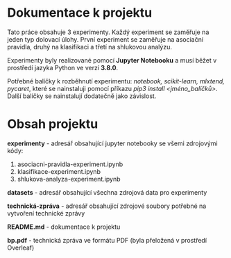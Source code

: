 # Dokumentace k projektu

Tato práce obsahuje 3 experimenty. Každý experiment se zaměřuje na jeden typ dolovací úlohy.  První experiment se zaměřuje na asociační pravidla, druhý na klasifikaci a třetí na shlukovou analýzu. 

Experimenty byly realizované pomocí **Jupyter Notebooku** a musí běžet v prostředí jazyka Python ve verzí **3.8.0**.

Potřebné balíčky k rozběhnutí experimentu: _notebook, scikit-learn, mlxtend, pycaret_, které se nainstaluji pomocí příkazu _pip3 install <jméno_balíčků>_. Další balíčky se nainstalují dodatečně jako závislost.

# Obsah projektu 

**experimenty** - adresář obsahující jupyter notebooky se všemi zdrojovými kódy:
    
1. asociacni-pravidla-experiment.ipynb
2. klasifikace-experiment.ipynb
3. shlukova-analyza-experiment.ipynb

**datasets** - adresář obsahující všechna zdrojová data pro experimenty

**technická-zpráva** - adresář obsahující zdrojové soubory potřebné na vytvoření technické zprávy

**README.md** - dokumentace k projektu

**bp.pdf** - technická zpráva ve formátu PDF (byla přeložená v prostředí Overleaf)
